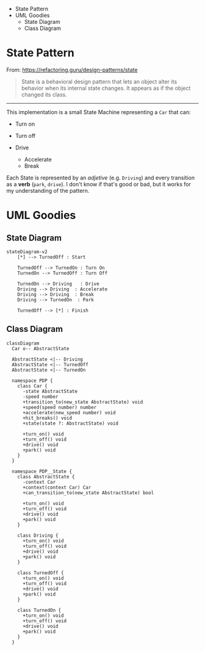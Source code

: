 <!-- MarkdownTOC -->

- State Pattern
- UML Goodies
  - State Diagram
  - Class Diagram

<!-- /MarkdownTOC -->

State Pattern
===

From: https://refactoring.guru/design-patterns/state

> State is a behavioral design pattern that lets an object alter its behavior when
its internal state changes. It appears as if the object changed its class.

---

This implementation is a small State Machine representing a `Car` that can:

* Turn on
* Turn off
* Drive
  
    * Accelerate
    * Break

Each State is represented by an _adjetive_ (e.g. `Driving`) and every transition
as a **verb** (`park`, `drive`). I don't know if that's good or bad, but it
works for my understanding of the pattern.

UML Goodies
===

State Diagram
---

```mermaid
stateDiagram-v2
    [*] --> TurnedOff : Start

    TurnedOff --> TurnedOn : Turn On
    TurnedOn --> TurnedOff : Turn Off

    TurnedOn --> Driving   : Drive
    Driving --> Driving  : Accelerate
    Driving --> Driving  : Break
    Driving --> TurnedOn  : Park

    TurnedOff --> [*] : Finish
```

Class Diagram
---

```mermaid
classDiagram
  Car o-- AbstractState

  AbstractState <|-- Driving
  AbstractState <|-- TurnedOff
  AbstractState <|-- TurnedOn

  namespace PDP {
    class Car {
      -state AbstractState
      -speed number
      +transition_to(new_state AbstractState) void
      +speed(speed number) number
      +accelerate(new_speed number) void
      +hit_breaks() void
      +state(state ?: AbstractState) void

      +turn_on() void
      +turn_off() void
      +drive() void
      +park() void
    }
  }

  namespace PDP__State {
    class AbstractState {
      -context Car
      +context(context Car) Car
      +can_transition_to(new_state AbstractState) bool

      +turn_on() void
      +turn_off() void
      +drive() void
      +park() void
    }

    class Driving {
      +turn_on() void
      +turn_off() void
      +drive() void
      +park() void
    }

    class TurnedOff {
      +turn_on() void
      +turn_off() void
      +drive() void
      +park() void
    }

    class TurnedOn {
      +turn_on() void
      +turn_off() void
      +drive() void
      +park() void
    }
  }
```